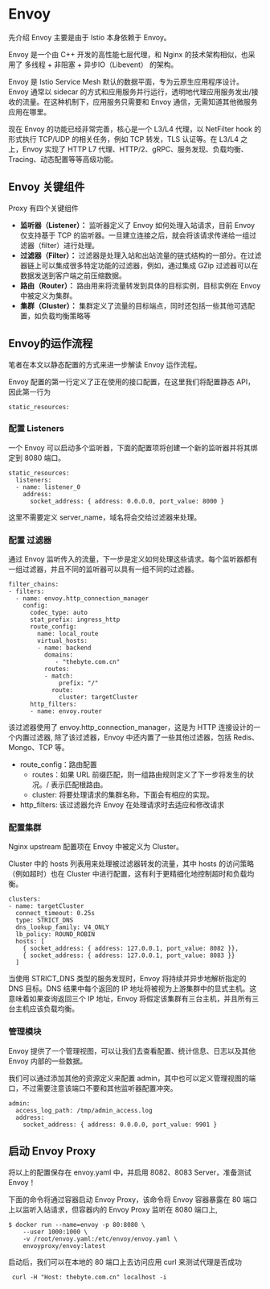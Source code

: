 # Envoy

先介绍 Envoy 主要是由于 Istio 本身依赖于 Envoy。

Envoy 是一个由 C++ 开发的高性能七层代理，和 Nginx 的技术架构相似，也采用了 多线程 + 非阻塞 + 异步IO（Libevent） 的架构。

Envoy 是 Istio Service Mesh 默认的数据平面，专为云原生应用程序设计。Envoy 通常以 sidecar 的方式和应用服务并行运行，透明地代理应用服务发出/接收的流量。在这种机制下，应用服务只需要和 Envoy 通信，无需知道其他微服务应用在哪里。

现在 Envoy 的功能已经非常完善，核心是一个 L3/L4 代理，以 NetFilter hook 的形式执行 TCP/UDP 的相关任务，例如 TCP 转发，TLS 认证等。在 L3/L4 之上，Envoy 实现了 HTTP L7 代理、HTTP/2、gRPC、服务发现、负载均衡、Tracing、动态配置等等高级功能。	


## Envoy 关键组件

Proxy 有四个关键组件

- **监听器（Listener）：** 监听器定义了 Envoy 如何处理入站请求，目前 Envoy 仅支持基于 TCP 的监听器。一旦建立连接之后，就会将该请求传递给一组过滤器（filter）进行处理。
- **过滤器（Filter）：** 过滤器是处理入站和出站流量的链式结构的一部分。在过滤器链上可以集成很多特定功能的过滤器，例如，通过集成 GZip 过滤器可以在数据发送到客户端之前压缩数据。
- **路由（Router）：** 路由用来将流量转发到具体的目标实例，目标实例在 Envoy 中被定义为集群。
- **集群（Cluster）：** 集群定义了流量的目标端点，同时还包括一些其他可选配置，如负载均衡策略等

## Envoy的运作流程

笔者在本文以静态配置的方式来进一步解读 Envoy 运作流程。

Envoy 配置的第一行定义了正在使用的接口配置，在这里我们将配置静态 API，因此第一行为

```
static_resources:
```

### 配置 Listeners

一个 Envoy 可以启动多个监听器，下面的配置项将创建一个新的监听器并将其绑定到 8080 端口。

```
static_resources:
  listeners:
  - name: listener_0
    address:
      socket_address: { address: 0.0.0.0, port_value: 8000 }
```

这里不需要定义 server_name，域名将会交给过滤器来处理。

### 配置 过滤器

通过 Envoy 监听传入的流量，下一步是定义如何处理这些请求。每个监听器都有一组过滤器，并且不同的监听器可以具有一组不同的过滤器。

```
filter_chains:
- filters:
  - name: envoy.http_connection_manager
    config:
      codec_type: auto
      stat_prefix: ingress_http
      route_config:
        name: local_route
        virtual_hosts:
        - name: backend
          domains:
          	 - "thebyte.com.cn"
          routes:
          - match:
              prefix: "/"
            route:
              cluster: targetCluster
      http_filters:
      - name: envoy.router
```

该过滤器使用了 envoy.http_connection_manager，这是为 HTTP 连接设计的一个内置过滤器, 除了该过滤器，Envoy 中还内置了一些其他过滤器，包括 Redis、Mongo、TCP 等。

- route_config：路由配置
	- routes：如果 URL 前缀匹配，则一组路由规则定义了下一步将发生的状况。/ 表示匹配根路由。
	- cluster: 将要处理请求的集群名称，下面会有相应的实现。
- http_filters: 该过滤器允许 Envoy 在处理请求时去适应和修改请求

### 配置集群

Nginx upstream 配置项在 Envoy 中被定义为 Cluster。

Cluster 中的 hosts 列表用来处理被过滤器转发的流量，其中 hosts 的访问策略（例如超时）也在 Cluster 中进行配置，这有利于更精细化地控制超时和负载均衡。

```
clusters:
- name: targetCluster
  connect_timeout: 0.25s
  type: STRICT_DNS
  dns_lookup_family: V4_ONLY
  lb_policy: ROUND_ROBIN
  hosts: [
    { socket_address: { address: 127.0.0.1, port_value: 8082 }},
    { socket_address: { address: 127.0.0.1, port_value: 8083 }}
  ]
```

当使用 STRICT_DNS 类型的服务发现时，Envoy 将持续并异步地解析指定的 DNS 目标。DNS 结果中每个返回的 IP 地址将被视为上游集群中的显式主机。这意味着如果查询返回三个 IP 地址，Envoy 将假定该集群有三台主机，并且所有三台主机应该负载均衡。


### 管理模块

Envoy 提供了一个管理视图，可以让我们去查看配置、统计信息、日志以及其他 Envoy 内部的一些数据。

我们可以通过添加其他的资源定义来配置 admin，其中也可以定义管理视图的端口，不过需要注意该端口不要和其他监听器配置冲突。

```
admin:
  access_log_path: /tmp/admin_access.log
  address:
    socket_address: { address: 0.0.0.0, port_value: 9901 }
```


## 启动 Envoy Proxy

将以上的配置保存在 envoy.yaml 中，并启用 8082、8083 Server，准备测试 Envoy！

下面的命令将通过容器启动 Envoy Proxy，该命令将 Envoy 容器暴露在 80 端口上以监听入站请求，但容器内的 Envoy Proxy 监听在 8080 端口上,

```
$ docker run --name=envoy -p 80:8080 \
	--user 1000:1000 \
	-v /root/envoy.yaml:/etc/envoy/envoy.yaml \
	envoyproxy/envoy:latest

```

启动后，我们可以在本地的 80 端口上去访问应用 curl 来测试代理是否成功

```
 curl -H "Host: thebyte.com.cn" localhost -i
```

